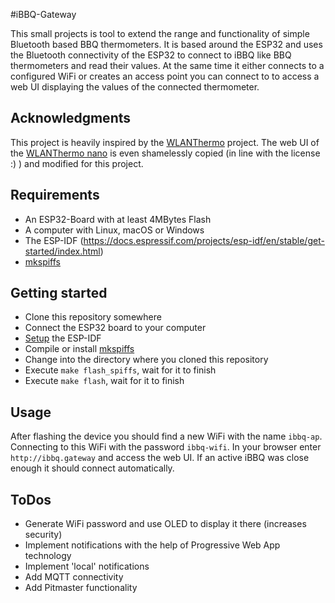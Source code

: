 #iBBQ-Gateway

This small projects is tool to extend the range and functionality of simple Bluetooth based BBQ thermometers. It is based
around the ESP32 and uses the Bluetooth connectivity of the ESP32 to connect to iBBQ like BBQ thermometers and read their
values. At the same time it either connects to a configured WiFi or creates an access point you can connect to to access
a web UI displaying the values of the connected thermometer.

## Acknowledgments

This project is heavily inspired by the [WLANThermo](https://wlanthermo.de/) project. The web UI of the
[WLANThermo nano](https://github.com/WLANThermo-nano/WLANThermo_nano_Software) is even shamelessly copied
(in line with the license :) ) and modified for this project.

## Requirements

* An ESP32-Board with at least 4MBytes Flash
* A computer with Linux, macOS or Windows
* The ESP-IDF (https://docs.espressif.com/projects/esp-idf/en/stable/get-started/index.html)
* [mkspiffs](https://github.com/igrr/mkspiffs)

## Getting started

* Clone this repository somewhere
* Connect the ESP32 board to your computer
* [Setup](https://docs.espressif.com/projects/esp-idf/en/stable/get-started/index.html) the ESP-IDF 
* Compile or install [mkspiffs](https://github.com/igrr/mkspiffs)
* Change into the directory where you cloned this repository
* Execute `make flash_spiffs`, wait for it to finish
* Execute `make flash`, wait for it to finish

## Usage

After flashing the device you should find a new WiFi with the name `ibbq-ap`. Connecting to this WiFi with the
password `ibbq-wifi`. In your browser enter `http://ibbq.gateway` and access the web UI. If an active iBBQ was close
enough it should connect automatically.

## ToDos

* Generate WiFi password and use OLED to display it there (increases security)
* Implement notifications with the help of Progressive Web App technology
* Implement 'local' notifications
* Add MQTT connectivity
* Add Pitmaster functionality
